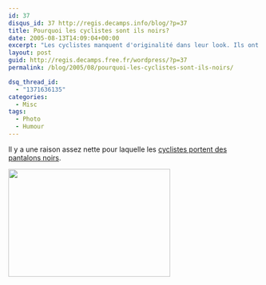 ```yaml
---
id: 37
disqus_id: 37 http://regis.decamps.info/blog/?p=37
title: Pourquoi les cyclistes sont ils noirs?
date: 2005-08-13T14:09:04+00:00
excerpt: "Les cyclistes manquent d'originalité dans leur look. Ils ont toujours un bas noir. "
layout: post
guid: http://regis.decamps.free.fr/wordpress/?p=37
permalink: /blog/2005/08/pourquoi-les-cyclistes-sont-ils-noirs/

dsq_thread_id:
  - "1371636135"
categories:
  - Misc
tags:
  - Photo
  - Humour
---
```

Il y a une raison assez nette pour laquelle les [cyclistes portent des pantalons noirs](http://www.alivewithlove.com/cyclists.html).

<img src="http://www.alivewithlove.com/images/black.jpg" alt="" border="0" height="216" width="324" />
